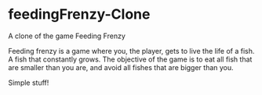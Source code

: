 # feedingFrenzy-Clone
A clone of the game Feeding Frenzy

Feeding frenzy is a game where you, the player, gets to live the life of a fish. A fish that constantly grows.
The objective of the game is to eat all fish that are smaller than you are, and avoid all fishes that are bigger than you.

Simple stuff!
